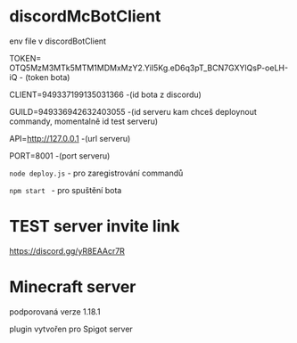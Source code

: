 # discordMcBotClient
env file v discordBotClient

TOKEN= OTQ5MzM3MTk5MTM1MDMxMzY2.YiI5Kg.eD6q3pT_BCN7GXYlQsP-oeLH-iQ - (token bota)

CLIENT=949337199135031366  -(id bota z discordu) 

GUILD=949336942632403055  -(id serveru kam chceš deploynout commandy, momentalně id test serveru) 

API=http://127.0.0.1  -(url serveru) 

PORT=8001  -(port serveru) 


```node deploy.js``` - pro zaregistrování commandů

```npm start ``` - pro spuštění bota

# TEST server invite link
https://discord.gg/yR8EAAcr7R

# Minecraft server
podporovaná verze 1.18.1

plugin vytvořen pro Spigot server

